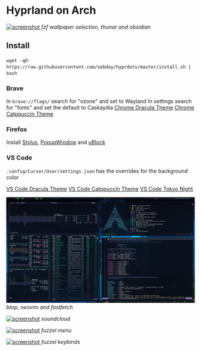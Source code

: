 # Hyprland on Arch

[![screenshot](https://raw.githubusercontent.com/sebday/hyprdots/refs/heads/master/.config/hypr/screens/hypr_dracula_screenshot1.png)](https://raw.githubusercontent.com/sebday/hyprdots/refs/heads/master/.config/hypr/screens/hypr_dracula_screenshot1.png)
*fzf wallpaper selection, thunar and obsidian*

## Install 

`wget -qO- https://raw.githubusercontent.com/sebday/hyprdots/master/install.sh | bash`

### Brave

In `brave://flags/` search for "ozone" and set to Wayland
In settings search for "fonts" and set the default to Caskaydia
[Chrome Dracula Theme](https://chromewebstore.google.com/detail/dracula-chrome-theme/gfapcejdoghpoidkfodoiiffaaibpaem)
[Chrome Catppuccin Theme](https://chromewebstore.google.com/detail/catppuccin-chrome-theme-m/bkkmolkhemgaeaeggcmfbghljjjoofoh)

### Firefox

Install [Stylus](https://addons.mozilla.org/en-GB/firefox/addon/styl-us/), [PopupWindow](https://addons.mozilla.org/en-GB/firefox/addon/popup-window/) and [uBlock](https://github.com/gorhill/uBlock#ublock-origin)

### VS Code

`.config/Cursor/User/settings.json` has the overrides for the background color  

[VS Code Dracula Theme](https://draculatheme.com/visual-studio-code)
[VS Code Catppuccin Theme](https://marketplace.visualstudio.com/items?itemName=Catppuccin.catppuccin-vsc)
[VS Code Tokyo Night](https://marketplace.visualstudio.com/items?itemName=enkia.tokyo-night)

[![screenshot](https://raw.githubusercontent.com/sebday/hyprdots/refs/heads/master/.config/hypr/screens/hypr_dracula_screenshot2.png)](https://raw.githubusercontent.com/sebday/hyprdots/refs/heads/master/.config/hypr/screens/hypr_dracula_screenshot2.png)
*btop, neovim and fastfetch*

[![screenshot](https://raw.githubusercontent.com/sebday/hyprdots/refs/heads/master/.config/hypr/screens/hypr_dracula_screenshot3.png)](https://raw.githubusercontent.com/sebday/hyprdots/refs/heads/master/.config/hypr/screens/hypr_dracula_screenshot3.png)
*soundcloud*

[![screenshot](https://raw.githubusercontent.com/sebday/hyprdots/refs/heads/master/.config/hypr/screens/hypr_dracula_screenshot4.png)](https://raw.githubusercontent.com/sebday/hyprdots/refs/heads/master/.config/hypr/screens/hypr_dracula_screenshot4.png)
*fuzzel menu*

[![screenshot](https://raw.githubusercontent.com/sebday/hyprdots/refs/heads/master/.config/hypr/screens/hypr_dracula_screenshot5.png)](https://raw.githubusercontent.com/sebday/hyprdots/refs/heads/master/.config/hypr/screens/hypr_dracula_screenshot5.png)
*fuzzel keybinds*
